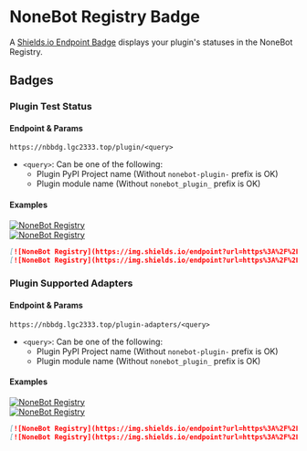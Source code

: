 <!-- markdownlint-disable MD024 -->

# NoneBot Registry Badge

A [Shields.io Endpoint Badge](https://shields.io/badges/endpoint-badge) displays your plugin's statuses in the NoneBot Registry.

## Badges

### Plugin Test Status

#### Endpoint & Params

```plaintext
https://nbbdg.lgc2333.top/plugin/<query>
```

- `<query>`: Can be one of the following:
  - Plugin PyPI Project name (Without `nonebot-plugin-` prefix is OK)
  - Plugin module name (Without `nonebot_plugin_` prefix is OK)

#### Examples

[![NoneBot Registry](https://img.shields.io/endpoint?url=https%3A%2F%2Fnbbdg.lgc2333.top%2Fplugin%2Fnonebot-plugin-picstatus)](https://registry.nonebot.dev/plugin/nonebot-plugin-picstatus:nonebot_plugin_picstatus)  
[![NoneBot Registry](https://img.shields.io/endpoint?url=https%3A%2F%2Fnbbdg.lgc2333.top%2Fplugin%2Fharuka-bot)](https://registry.nonebot.dev/plugin/haruka-bot:haruka_bot)

```markdown
[![NoneBot Registry](https://img.shields.io/endpoint?url=https%3A%2F%2Fnbbdg.lgc2333.top%2Fplugin%2Fnonebot-plugin-picstatus)](https://registry.nonebot.dev/plugin/nonebot-plugin-picstatus:nonebot_plugin_picstatus)  
[![NoneBot Registry](https://img.shields.io/endpoint?url=https%3A%2F%2Fnbbdg.lgc2333.top%2Fplugin%2Fharuka-bot)](https://registry.nonebot.dev/plugin/haruka-bot:haruka_bot)
```

### Plugin Supported Adapters

#### Endpoint & Params

```plaintext
https://nbbdg.lgc2333.top/plugin-adapters/<query>
```

- `<query>`: Can be one of the following:
  - Plugin PyPI Project name (Without `nonebot-plugin-` prefix is OK)
  - Plugin module name (Without `nonebot_plugin_` prefix is OK)

#### Examples

[![NoneBot Registry](https://img.shields.io/endpoint?url=https%3A%2F%2Fnbbdg.lgc2333.top%2Fplugin-adapters%2Fnonebot-plugin-callapi)](https://registry.nonebot.dev/plugin-adapters/nonebot-plugin-callapi:nonebot_plugin_callapi)  
[![NoneBot Registry](https://img.shields.io/endpoint?url=https%3A%2F%2Fnbbdg.lgc2333.top%2Fplugin-adapters%2Fnonebot-plugin-picstatus)](https://registry.nonebot.dev/plugin-adapters/nonebot-plugin-picstatus:nonebot_plugin_picstatus)

```markdown
[![NoneBot Registry](https://img.shields.io/endpoint?url=https%3A%2F%2Fnbbdg.lgc2333.top%2Fplugin-adapters%2Fnonebot-plugin-callapi)](https://registry.nonebot.dev/plugin-adapters/nonebot-plugin-callapi:nonebot_plugin_callapi)  
[![NoneBot Registry](https://img.shields.io/endpoint?url=https%3A%2F%2Fnbbdg.lgc2333.top%2Fplugin-adapters%2Fnonebot-plugin-picstatus)](https://registry.nonebot.dev/plugin-adapters/nonebot-plugin-picstatus:nonebot_plugin_picstatus)
```
